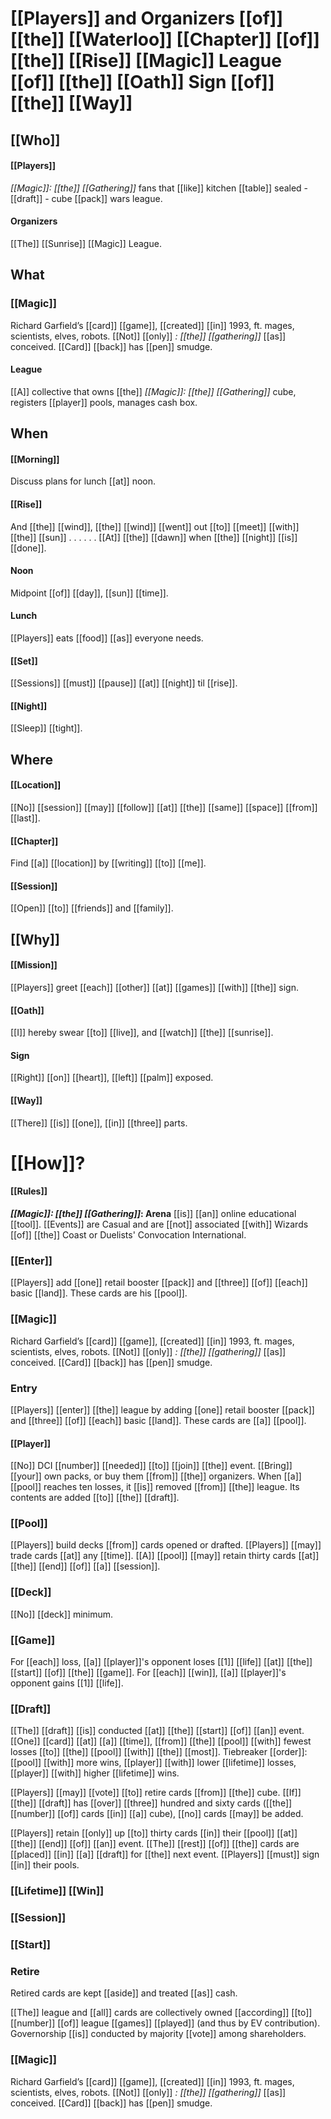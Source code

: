 
# [[Players]] and Organizers [[of]] [[the]] [[Waterloo]] [[Chapter]] [[of]] [[the]] [[Rise]] [[Magic]] League [[of]] [[the]] [[Oath]] Sign [[of]] [[the]] [[Way]]

## [[Who]]

#### [[Players]]

*[[Magic]]: [[the]] [[Gathering]]* fans that [[like]] kitchen [[table]] sealed - [[draft]] - cube [[pack]] wars league.

#### Organizers

[[The]] [[Sunrise]] [[Magic]] League.

## What

### [[Magic]]

Richard Garfield’s [[card]] [[game]], [[created]] [[in]] 1993, ft. mages, scientists, elves, robots.
[[Not]] [[only]] *: [[the]] [[gathering]]* [[as]] conceived. [[Card]] [[back]] has [[pen]] smudge.

#### League

[[A]] collective that owns [[the]] *[[Magic]]: [[the]] [[Gathering]]* cube, registers [[player]] pools, manages cash box.

## When

#### [[Morning]]

Discuss plans for lunch [[at]] noon.

#### [[Rise]]

And [[the]] [[wind]], [[the]] [[wind]] [[went]] out [[to]] [[meet]] [[with]] [[the]] [[sun]] . . .
. . . [[At]] [[the]] [[dawn]] when [[the]] [[night]] [[is]] [[done]].

#### Noon

Midpoint [[of]] [[day]], [[sun]] [[time]].

#### Lunch

[[Players]] eats [[food]] [[as]] everyone needs.

#### [[Set]]

[[Sessions]] [[must]] [[pause]] [[at]] [[night]] til [[rise]].

#### [[Night]]

[[Sleep]] [[tight]].


## Where

#### [[Location]]

[[No]] [[session]] [[may]] [[follow]] [[at]] [[the]] [[same]] [[space]] [[from]] [[last]].

#### [[Chapter]]

Find [[a]] [[location]] by [[writing]] [[to]] [[me]].

#### [[Session]]

[[Open]] [[to]] [[friends]] and [[family]].


## [[Why]]

#### [[Mission]]

[[Players]] greet [[each]] [[other]] [[at]] [[games]] [[with]] [[the]] sign.

#### [[Oath]]

[[I]] hereby swear [[to]] [[live]], and [[watch]] [[the]] [[sunrise]].

#### Sign

[[Right]] [[on]] [[heart]], [[left]] [[palm]] exposed.

#### [[Way]]

[[There]] [[is]] [[one]], [[in]] [[three]] parts.

# [[How]]?

#### [[Rules]]

***[[Magic]]: [[the]] [[Gathering]]*: Arena** [[is]] [[an]] online educational [[tool]]. [[Events]] are Casual and are [[not]] associated [[with]] Wizards [[of]] [[the]] Coast or Duelists' Convocation International.

### [[Enter]]

[[Players]] add [[one]] retail booster [[pack]] and [[three]] [[of]] [[each]] basic [[land]].
These cards are his [[pool]].

### [[Magic]]

Richard Garfield’s [[card]] [[game]], [[created]] [[in]] 1993, ft. mages, scientists, elves, robots. [[Not]] [[only]] *: [[the]] [[gathering]]* [[as]] conceived. [[Card]] [[back]] has [[pen]] smudge. 

### Entry 

[[Players]] [[enter]] [[the]] league by adding [[one]] retail booster [[pack]] and [[three]] [[of]] [[each]] basic [[land]]. These cards are [[a]] [[pool]]. 

#### [[Player]]

[[No]] DCI [[number]] [[needed]] [[to]] [[join]] [[the]] event. [[Bring]] [[your]] own packs, or buy them [[from]] [[the]] organizers. When [[a]] [[pool]] reaches ten losses, it [[is]] removed [[from]] [[the]] league. Its contents are added [[to]] [[the]] [[draft]].

### [[Pool]] 

[[Players]] build decks [[from]] cards opened or drafted. [[Players]] [[may]] trade cards [[at]] any [[time]]. [[A]] [[pool]] [[may]] retain thirty cards [[at]] [[the]] [[end]] [[of]] [[a]] [[session]]. 

### [[Deck]] 

[[No]] [[deck]] minimum.

### [[Game]] 

For [[each]] loss, [[a]] [[player]]'s opponent loses [[1]] [[life]] [[at]] [[the]] [[start]] [[of]] [[the]] [[game]]. For [[each]] [[win]], [[a]] [[player]]'s opponent gains [[1]] [[life]].

### [[Draft]]

[[The]] [[draft]] [[is]] conducted [[at]] [[the]] [[start]] [[of]] [[an]] event. [[One]] [[card]] [[at]] [[a]] [[time]], [[from]] [[the]] [[pool]] [[with]] fewest losses [[to]] [[the]] [[pool]] [[with]] [[the]] [[most]]. Tiebreaker [[order]]: [[pool]] [[with]] more wins, [[player]] [[with]] lower [[lifetime]] losses, [[player]] [[with]] higher [[lifetime]] wins.

[[Players]] [[may]] [[vote]] [[to]] retire cards [[from]] [[the]] cube. [[If]] [[the]] [[draft]] has [[over]] [[three]] hundred and sixty cards ([[the]] [[number]] [[of]] cards [[in]] [[a]] cube), [[no]] cards [[may]] be added. 

[[Players]] retain [[only]] up [[to]] thirty cards [[in]] their [[pool]] [[at]] [[the]] [[end]] [[of]] [[an]] event. [[The]] [[rest]] [[of]] [[the]] cards are [[placed]] [[in]] [[a]] [[draft]] for [[the]] next event. [[Players]] [[must]] sign [[in]] their pools.

### [[Lifetime]] [[Win]]

### [[Session]]

### [[Start]]

### Retire

Retired cards are kept [[aside]] and treated [[as]] cash.





[[The]] league and [[all]] cards are collectively owned [[according]] [[to]] [[number]] [[of]] league [[games]] [[played]] (and thus by EV contribution). Governorship [[is]] conducted by majority [[vote]] among shareholders.


### [[Magic]]

Richard Garfield’s [[card]] [[game]], [[created]] [[in]] 1993, ft. mages, scientists, elves, robots. [[Not]] [[only]] *: [[the]] [[gathering]]* [[as]] conceived. [[Card]] [[back]] has [[pen]] smudge. 